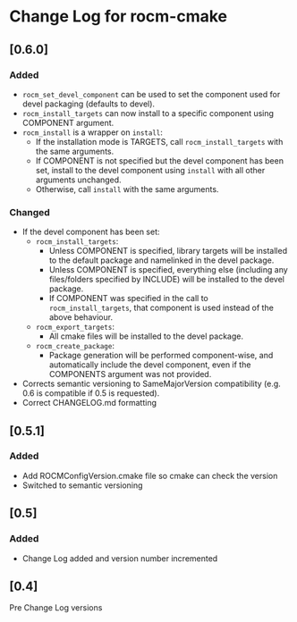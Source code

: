 # Change Log for rocm-cmake

## [0.6.0]
### Added
- `rocm_set_devel_component` can be used to set the component used for devel packaging (defaults to devel). 
- `rocm_install_targets` can now install to a specific component using COMPONENT argument.
- `rocm_install` is a wrapper on `install`:
    - If the installation mode is TARGETS, call `rocm_install_targets` with the same arguments.
    - If COMPONENT is not specified but the devel component has been set, install to the devel component using `install` with all other arguments unchanged.
    - Otherwise, call `install` with the same arguments.
### Changed
- If the devel component has been set:
    - `rocm_install_targets`:
        - Unless COMPONENT is specified, library targets will be installed to the default package and namelinked in the devel package.
        - Unless COMPONENT is specified, everything else (including any files/folders specified by INCLUDE) will be installed to the devel package.
        - If COMPONENT was specified in the call to `rocm_install_targets`, that component is used instead of the above behaviour.
    - `rocm_export_targets`:
        - All cmake files will be installed to the devel package.
    - `rocm_create_package`:
        - Package generation will be performed component-wise, and automatically include the devel component, even if the COMPONENTS argument was not provided.
- Corrects semantic versioning to SameMajorVersion compatibility (e.g. 0.6 is compatible if 0.5 is requested).
- Correct CHANGELOG.md formatting

## [0.5.1]
### Added
- Add ROCMConfigVersion.cmake file so cmake can check the version
- Switched to semantic versioning

## [0.5]
### Added
- Change Log added and version number incremented

## [0.4]
Pre Change Log versions

